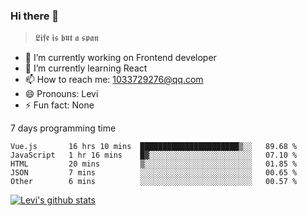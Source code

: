 ### Hi there 👋

> 𝕷𝖎𝖋𝖊 𝖎𝖘 𝖇𝖚𝖙 𝖆 𝖘𝖕𝖆𝖓

- 🔭 I’m currently working on Frontend developer
- 🌱 I’m currently learning React
- 📫 How to reach me: 1033729276@qq.com
- 😄 Pronouns: Levi
- ⚡ Fun fact: None


7 days programming time



<!--START_SECTION:waka-->
```text
Vue.js       16 hrs 10 mins  ██████████████████████▒░░   89.68 % 
JavaScript   1 hr 16 mins    █▓░░░░░░░░░░░░░░░░░░░░░░░   07.10 % 
HTML         20 mins         ▒░░░░░░░░░░░░░░░░░░░░░░░░   01.85 % 
JSON         7 mins          ░░░░░░░░░░░░░░░░░░░░░░░░░   00.65 % 
Other        6 mins          ░░░░░░░░░░░░░░░░░░░░░░░░░   00.57 % 
```
<!--END_SECTION:waka-->


[![Levi's github stats](https://github-readme-stats.vercel.app/api?username=chaossssss)](https://github.com/anuraghazra/github-readme-stats)
